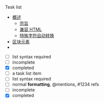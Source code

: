 Tesk list

*   [概述](#overview)
    *   [宗旨](#philosophy)
    *   [兼容 HTML](#html)
    *   [特殊字符自动转换](#autoescape)
*   [区块元素](#block)
*   

- [ ] list syntax required
- [ ] incomplete
- [x] completed
- [ ] a task list item
- [ ] list syntax required
- [ ] normal **formatting**, @mentions, #1234 refs
- [ ] incomplete
- [x] completed
